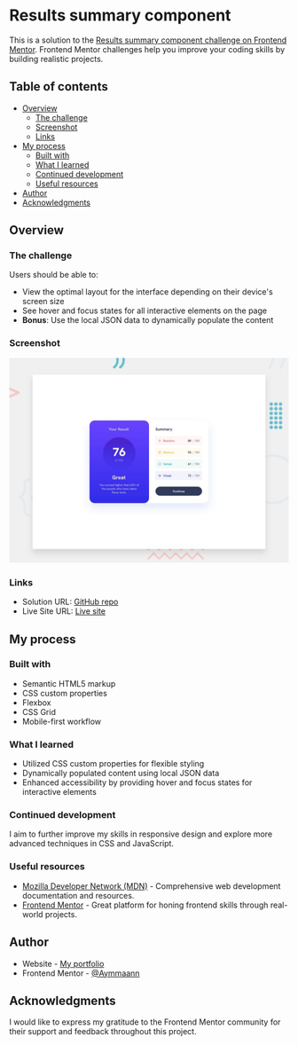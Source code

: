# Results summary component

This is a solution to the [Results summary component challenge on Frontend Mentor](https://www.frontendmentor.io/challenges/results-summary-component-CE_K6s0maV). Frontend Mentor challenges help you improve your coding skills by building realistic projects. 

## Table of contents

- [Overview](#overview)
  - [The challenge](#the-challenge)
  - [Screenshot](#screenshot)
  - [Links](#links)
- [My process](#my-process)
  - [Built with](#built-with)
  - [What I learned](#what-i-learned)
  - [Continued development](#continued-development)
  - [Useful resources](#useful-resources)
- [Author](#author)
- [Acknowledgments](#acknowledgments)

## Overview

### The challenge

Users should be able to:

- View the optimal layout for the interface depending on their device's screen size
- See hover and focus states for all interactive elements on the page
- **Bonus**: Use the local JSON data to dynamically populate the content

### Screenshot

![](./images/screenshot.jpg)

### Links

- Solution URL: [GitHub repo](https://github.com/Aymmaann/Front-End-Development/tree/main/Results%20summary%20component)
- Live Site URL: [Live site](https://result-summary-fe-mentor.netlify.app/)

## My process

### Built with

- Semantic HTML5 markup
- CSS custom properties
- Flexbox
- CSS Grid
- Mobile-first workflow

### What I learned

- Utilized CSS custom properties for flexible styling
- Dynamically populated content using local JSON data
- Enhanced accessibility by providing hover and focus states for interactive elements

### Continued development

I aim to further improve my skills in responsive design and explore more advanced techniques in CSS and JavaScript.

### Useful resources

- [Mozilla Developer Network (MDN)](https://developer.mozilla.org/) - Comprehensive web development documentation and resources.
- [Frontend Mentor](https://www.frontendmentor.io/) - Great platform for honing frontend skills through real-world projects.

## Author

- Website - [My portfolio](https://ayman03-portfolio.netlify.app/)
- Frontend Mentor - [@Aymmaann](https://www.frontendmentor.io/profile/Aymmaann)

## Acknowledgments

I would like to express my gratitude to the Frontend Mentor community for their support and feedback throughout this project.
